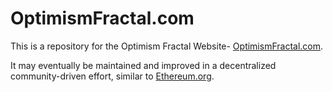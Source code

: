 # OptimismFractal.com

This is a repository for the Optimism Fractal Website- [OptimismFractal.com](OptimismFractal.com). 

It may eventually be maintained and improved in a decentralized community-driven effort, similar to [Ethereum.org](Ethereum.org).
